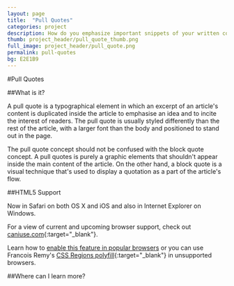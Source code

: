 ```yaml
---
layout: page
title:  "Pull Quotes"
categories: project
description: How do you emphasize important snippets of your written content?
thumb: project_header/pull_quote_thumb.png
full_image: project_header/pull_quote.png
permalink: pull-quotes
bg: E2E1B9
---
```

#Pull Quotes

##What is it?

A pull quote is a typographical element in which an excerpt of an article's content is duplicated inside the article to emphasise an idea and to incite the interest of readers. The pull quote is usually styled differently than the rest of the article, with a larger font than the body and positioned to stand out in the page.

The pull quote concept should not be confused with the block quote concept. A pull quotes is purely a graphic elements that shouldn't appear inside the main content of the article. On the other hand, a block quote is a visual technique that's used to display a quotation as a part of the article's flow.

##HTML5 Support

Now in Safari on both OS X and iOS and also in Internet Explorer on Windows. 

For a view of current and upcoming browser support, check out [caniuse.com](http://caniuse.com/#search=regions){:target="_blank"}.

Learn how to [enable this feature in popular browsers](http://webplatform.adobe.com/enable/) or you can use Francois Remy's 
[CSS Regions polyfill](https://github.com/FremyCompany/css-regions-polyfill/){:target="_blank"} in unsupported browsers.

##Where can I learn more?

